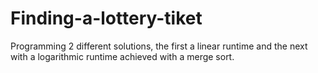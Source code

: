 # Finding-a-lottery-tiket
Programming 2 different solutions, the first a linear runtime and the next with a logarithmic runtime achieved with a merge sort.

